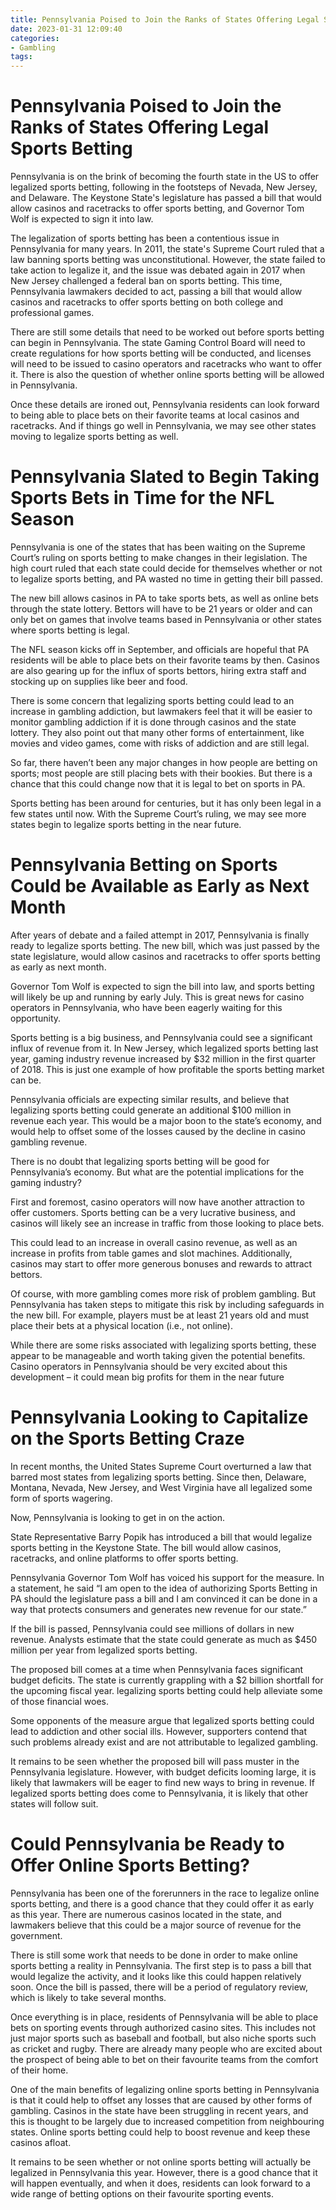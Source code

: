 ```yaml
---
title: Pennsylvania Poised to Join the Ranks of States Offering Legal Sports Betting
date: 2023-01-31 12:09:40
categories:
- Gambling
tags:
---
```



#  Pennsylvania Poised to Join the Ranks of States Offering Legal Sports Betting

Pennsylvania is on the brink of becoming the fourth state in the US to offer legalized sports betting, following in the footsteps of Nevada, New Jersey, and Delaware. The Keystone State's legislature has passed a bill that would allow casinos and racetracks to offer sports betting, and Governor Tom Wolf is expected to sign it into law.

The legalization of sports betting has been a contentious issue in Pennsylvania for many years. In 2011, the state's Supreme Court ruled that a law banning sports betting was unconstitutional. However, the state failed to take action to legalize it, and the issue was debated again in 2017 when New Jersey challenged a federal ban on sports betting. This time, Pennsylvania lawmakers decided to act, passing a bill that would allow casinos and racetracks to offer sports betting on both college and professional games.

There are still some details that need to be worked out before sports betting can begin in Pennsylvania. The state Gaming Control Board will need to create regulations for how sports betting will be conducted, and licenses will need to be issued to casino operators and racetracks who want to offer it. There is also the question of whether online sports betting will be allowed in Pennsylvania.

Once these details are ironed out, Pennsylvania residents can look forward to being able to place bets on their favorite teams at local casinos and racetracks. And if things go well in Pennsylvania, we may see other states moving to legalize sports betting as well.

#  Pennsylvania Slated to Begin Taking Sports Bets in Time for the NFL Season

Pennsylvania is one of the states that has been waiting on the Supreme Court’s ruling on sports betting to make changes in their legislation. The high court ruled that each state could decide for themselves whether or not to legalize sports betting, and PA wasted no time in getting their bill passed.

The new bill allows casinos in PA to take sports bets, as well as online bets through the state lottery. Bettors will have to be 21 years or older and can only bet on games that involve teams based in Pennsylvania or other states where sports betting is legal.

The NFL season kicks off in September, and officials are hopeful that PA residents will be able to place bets on their favorite teams by then. Casinos are also gearing up for the influx of sports bettors, hiring extra staff and stocking up on supplies like beer and food.

There is some concern that legalizing sports betting could lead to an increase in gambling addiction, but lawmakers feel that it will be easier to monitor gambling addiction if it is done through casinos and the state lottery. They also point out that many other forms of entertainment, like movies and video games, come with risks of addiction and are still legal.

So far, there haven’t been any major changes in how people are betting on sports; most people are still placing bets with their bookies. But there is a chance that this could change now that it is legal to bet on sports in PA.

Sports betting has been around for centuries, but it has only been legal in a few states until now. With the Supreme Court’s ruling, we may see more states begin to legalize sports betting in the near future.

#  Pennsylvania Betting on Sports Could be Available as Early as Next Month

After years of debate and a failed attempt in 2017, Pennsylvania is finally ready to legalize sports betting. The new bill, which was just passed by the state legislature, would allow casinos and racetracks to offer sports betting as early as next month.

Governor Tom Wolf is expected to sign the bill into law, and sports betting will likely be up and running by early July. This is great news for casino operators in Pennsylvania, who have been eagerly waiting for this opportunity.

Sports betting is a big business, and Pennsylvania could see a significant influx of revenue from it. In New Jersey, which legalized sports betting last year, gaming industry revenue increased by $32 million in the first quarter of 2018. This is just one example of how profitable the sports betting market can be.

Pennsylvania officials are expecting similar results, and believe that legalizing sports betting could generate an additional $100 million in revenue each year. This would be a major boon to the state’s economy, and would help to offset some of the losses caused by the decline in casino gambling revenue.

There is no doubt that legalizing sports betting will be good for Pennsylvania’s economy. But what are the potential implications for the gaming industry?

First and foremost, casino operators will now have another attraction to offer customers. Sports betting can be a very lucrative business, and casinos will likely see an increase in traffic from those looking to place bets.

This could lead to an increase in overall casino revenue, as well as an increase in profits from table games and slot machines. Additionally, casinos may start to offer more generous bonuses and rewards to attract bettors.

Of course, with more gambling comes more risk of problem gambling. But Pennsylvania has taken steps to mitigate this risk by including safeguards in the new bill. For example, players must be at least 21 years old and must place their bets at a physical location (i.e., not online).

While there are some risks associated with legalizing sports betting, these appear to be manageable and worth taking given the potential benefits. Casino operators in Pennsylvania should be very excited about this development – it could mean big profits for them in the near future

#  Pennsylvania Looking to Capitalize on the Sports Betting Craze

In recent months, the United States Supreme Court overturned a law that barred most states from legalizing sports betting. Since then, Delaware, Montana, Nevada, New Jersey, and West Virginia have all legalized some form of sports wagering.

Now, Pennsylvania is looking to get in on the action.

State Representative Barry Popik has introduced a bill that would legalize sports betting in the Keystone State. The bill would allow casinos, racetracks, and online platforms to offer sports betting.

Pennsylvania Governor Tom Wolf has voiced his support for the measure. In a statement, he said “I am open to the idea of authorizing Sports Betting in PA should the legislature pass a bill and I am convinced it can be done in a way that protects consumers and generates new revenue for our state.”

If the bill is passed, Pennsylvania could see millions of dollars in new revenue. Analysts estimate that the state could generate as much as $450 million per year from legalized sports betting.

The proposed bill comes at a time when Pennsylvania faces significant budget deficits. The state is currently grappling with a $2 billion shortfall for the upcoming fiscal year. legalizing sports betting could help alleviate some of those financial woes.

Some opponents of the measure argue that legalized sports betting could lead to addiction and other social ills. However, supporters contend that such problems already exist and are not attributable to legalized gambling.

It remains to be seen whether the proposed bill will pass muster in the Pennsylvania legislature. However, with budget deficits looming large, it is likely that lawmakers will be eager to find new ways to bring in revenue. If legalized sports betting does come to Pennsylvania, it is likely that other states will follow suit.

#  Could Pennsylvania be Ready to Offer Online Sports Betting?

Pennsylvania has been one of the forerunners in the race to legalize online sports betting, and there is a good chance that they could offer it as early as this year. There are numerous casinos located in the state, and lawmakers believe that this could be a major source of revenue for the government.

There is still some work that needs to be done in order to make online sports betting a reality in Pennsylvania. The first step is to pass a bill that would legalize the activity, and it looks like this could happen relatively soon. Once the bill is passed, there will be a period of regulatory review, which is likely to take several months.

Once everything is in place, residents of Pennsylvania will be able to place bets on sporting events through authorized casino sites. This includes not just major sports such as baseball and football, but also niche sports such as cricket and rugby. There are already many people who are excited about the prospect of being able to bet on their favourite teams from the comfort of their home.

One of the main benefits of legalizing online sports betting in Pennsylvania is that it could help to offset any losses that are caused by other forms of gambling. Casinos in the state have been struggling in recent years, and this is thought to be largely due to increased competition from neighbouring states. Online sports betting could help to boost revenue and keep these casinos afloat.

 It remains to be seen whether or not online sports betting will actually be legalized in Pennsylvania this year. However, there is a good chance that it will happen eventually, and when it does, residents can look forward to a wide range of betting options on their favourite sporting events.